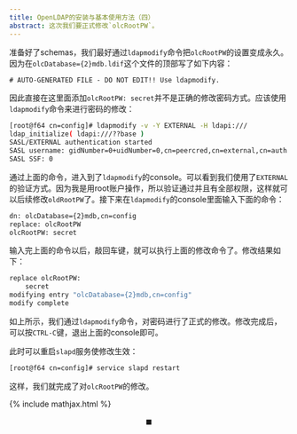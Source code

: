 ```yaml
---
title: OpenLDAP的安装与基本使用方法（四）
abstract: 这次我们要正式修改`olcRootPW`。
---
```




准备好了schemas，我们最好通过`ldapmodify`命令把`olcRootPW`的设置变成永久。因为在`olcDatabase={2}mdb.ldif`这个文件的顶部写了如下内容：

```txt
# AUTO-GENERATED FILE - DO NOT EDIT!! Use ldapmodify.
```

因此直接在这里面添加`olcRootPW: secret`并不是正确的修改密码方式。应该使用`ldapmodify`命令来进行密码的修改：

```bash
[root@f64 cn=config]# ldapmodify -v -Y EXTERNAL -H ldapi:///
ldap_initialize( ldapi:///??base )
SASL/EXTERNAL authentication started
SASL username: gidNumber=0+uidNumber=0,cn=peercred,cn=external,cn=auth
SASL SSF: 0
```

通过上面的命令，进入到了`ldapmodify`的console。可以看到我们使用了`EXTERNAL`的验证方式。因为我是用root账户操作，所以验证通过并且有全部权限，这样就可以后续修改`oldRootPW`了。接下来在`ldapmodify`的console里面输入下面的命令：

```bash
dn: olcDatabase={2}mdb,cn=config
replace: olcRootPW
olcRootPW: secret
```

输入完上面的命令以后，敲回车键，就可以执行上面的修改命令了。修改结果如下：

```bash
replace olcRootPW:
	secret
modifying entry "olcDatabase={2}mdb,cn=config"
modify complete
```

如上所示，我们通过`ldapmodify`命令，对密码进行了正式的修改。修改完成后，可以按`CTRL-C`键，退出上面的console即可。

此时可以重启`slapd`服务使修改生效：

```bash
[root@f64 cn=config]# service slapd restart
```

这样，我们就完成了对`olcRootPW`的修改。

{% include mathjax.html %}

$$\blacksquare$$
